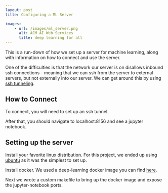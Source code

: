 ```yaml
---
layout: post
title: Configuring a ML Server

images:
    - url: /images/ml_server.png
      alt: ACM AI Web Services
      title: deep learning for all
---
```


This is a run-down of how we set up a server for machine learning, along with information on how to connect and use the server.

One of the difficulties is that the network our server is on disallows inbound ssh connections - meaning that we can ssh from the server to external servers, but not externally into our server. We can get around this by using [ssh tunneling](https://chamibuddhika.wordpress.com/2012/03/21/ssh-tunnelling-explained/).

## How to Connect
To connect, you will need to set up an ssh tunnel. 

After that, you should navigate to localhost:8156 and see a jupyter notebook.

## Setting up the server

Install your favorite linux distribution. For this project, we ended up using [ubuntu](https://www.ubuntu.com/) as it was the simplest to set up. 

Install docker. We used a deep-learning docker image you can find [here](https://github.com/floydhub/dl-docker).

Next we wrote a custom makefile to bring up the docker image and expose the jupyter-notebook ports. 
